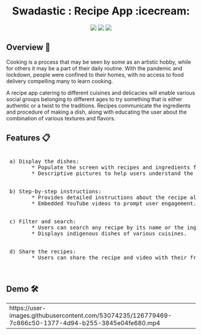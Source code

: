 <h1 align="center">Swadastic : Recipe App :icecream: </h1> 

<p align="center">
  <img src="https://img.shields.io/badge/uses%20internet-ffbf00?style=for-the-badge&logo=internet&logoColor=white">
  <img src="https://forthebadge.com/images/badges/built-for-android.svg">
  <img src="https://img.shields.io/badge/Made%20With%20Kotlin-4e1400?&style=for-the-badge&logo=kotlin&logoColor=white">
</p>


## Overview :memo:

Cooking is a process that may be seen by some as an artistic hobby, while for others it may be a part of their daily routine. With the pandemic and lockdown, people were confined to their homes, with no access to food delivery compelling many to learn cooking. <br /> 

A recipe app catering to different cuisines and delicacies will enable various social groups belonging to different ages to try something that is either authentic or a twist to the traditions. Recipes communicate the ingredients and procedure of making a dish, along with educating the user about the combination of various textures and flavors.


## Features :clipboard:
 
 <pre>
 
 a) Display the dishes: 
        * Populate the screen with recipes and ingredients fetched from APIs. 
        * Descriptive pictures to help users understand the final dish. <br />

 b) Step-by-step instructions: 
        * Provides detailed instructions about the recipe along with the exact measurements of ingredients.
        * Embedded YouTube videos to prompt user engagement. <br />

 c) Filter and search:  
        * Users can search any recipe by its name or the ingredient.
        * Displays indigenous dishes of various cuisines. <br />
        
 d) Share the recipes: 
        * Users can share the recipe and video with their friends and family. <br />

</pre>

## Demo 🛠️


<table align="center"><tr><td>
https://user-images.githubusercontent.com/53074235/126779469-7c866c50-1377-4d94-b255-3845e04fe680.mp4
</td></tr></table> 

